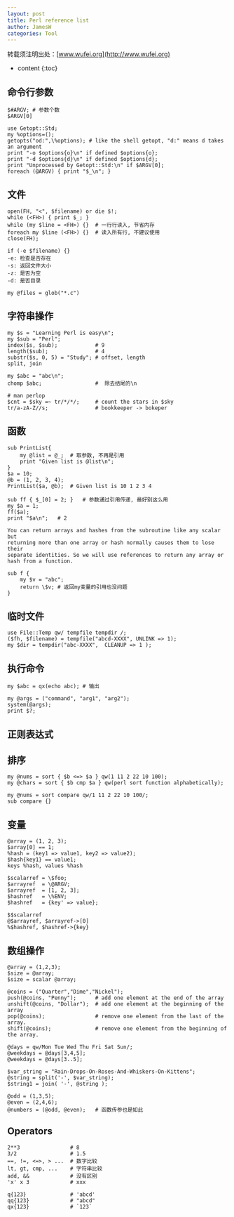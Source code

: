 ```yaml
---
layout: post
title: Perl reference list
author: JamesW
categories: Tool
---
```


转载须注明出处：[www.wufei.org](http://www.wufei.org)

* content 
{:toc}

## 命令行参数

	$#ARGV;	# 参数个数
	$ARGV[0]

	use Getopt::Std;
	my %options=();
	getopts("od:",\%options); # like the shell getopt, "d:" means d takes an argument
	print "-o $options{o}\n" if defined $options{o};
	print "-d $options{d}\n" if defined $options{d};
	print "Unprocessed by Getopt::Std:\n" if $ARGV[0];
	foreach (@ARGV) { print "$_\n"; }

## 文件

	open(FH, "<", $filename) or die $!;
	while (<FH>) { print $_; }
	while (my $line = <FH>) {}	# 一行行读入, 节省内存
	foreach my $line (<FH>) {}	# 读入所有行, 不建议使用
	close(FH);

	if (-e $filename) {}
	-e: 检查是否存在
	-s: 返回文件大小
	-z: 是否为空
	-d: 是否目录

	my @files = glob("*.c")

## 字符串操作

	my $s = "Learning Perl is easy\n";
	my $sub = "Perl";
	index($s, $sub);			# 9
	length($sub);				# 4
	substr($s, 0, 5) = "Study";	# offset, length
	split, join

	my $abc = "abc\n";
	chomp $abc;					#  除去结尾的\n

	# man perlop
	$cnt = $sky =~ tr/*/*/;		# count the stars in $sky
	tr/a-zA-Z//s;				# bookkeeper -> bokeper

## 函数

	sub PrintList{
		my @list = @_;	# 取参数, 不再是引用
		print "Given list is @list\n";
	}
	$a = 10;
	@b = (1, 2, 3, 4);
	PrintList($a, @b);	# Given list is 10 1 2 3 4

	sub ff { $_[0] = 2; }	# 参数通过引用传递, 最好别这么用
	my $a = 1;
	ff($a);
	print "$a\n";	# 2

	You can return arrays and hashes from the subroutine like any scalar but
	returning more than one array or hash normally causes them to lose their
	separate identities. So we will use references to return any array or
	hash from a function.

	sub f {
		my $v = "abc";
		return \$v;	# 返回my变量的引用也没问题
	}

## 临时文件

	use File::Temp qw/ tempfile tempdir /;
	($fh, $filename) = tempfile("abcd-XXXX", UNLINK => 1);
	my $dir = tempdir("abc-XXXX",  CLEANUP => 1 );
	
## 执行命令

	my $abc = qx(echo abc);	# 输出

	my @args = ("command", "arg1", "arg2");
	system(@args);
	print $?;

## 正则表达式

## 排序

	my @nums = sort { $b <=> $a } qw(1 11 2 22 10 100);
	my @chars = sort { $b cmp $a } qw(perl sort function alphabetically);

	my @nums = sort compare qw/1 11 2 22 10 100/;
	sub compare {}

## 变量

	@array = (1, 2, 3);
	$array[0] == 1;
	%hash = (key1 => value1, key2 => value2);
	$hash{key1} == value1;
	keys %hash, values %hash

	$scalarref = \$foo;
	$arrayref  = \@ARGV;
	$arrayref  = [1, 2, 3];
	$hashref   = \%ENV;
	$hashref   = {key' => value};

	$$scalarref
	@$arrayref, $arrayref->[0]
	%$hashref, $hashref->{key}

## 数组操作

	@array = (1,2,3);
	$size = @array;
	$size = scalar @array;

	@coins = ("Quarter","Dime","Nickel");
	push(@coins, "Penny");		# add one element at the end of the array
	unshift(@coins, "Dollar");	# add one element at the beginning of the array
	pop(@coins);				# remove one element from the last of the array.
	shift(@coins);				# remove one element from the beginning of the array.

	@days = qw/Mon Tue Wed Thu Fri Sat Sun/;
	@weekdays = @days[3,4,5];
	@weekdays = @days[3..5];

	$var_string = "Rain-Drops-On-Roses-And-Whiskers-On-Kittens";
	@string = split('-', $var_string);
	$string1 = join( '-', @string );

	@odd = (1,3,5);
	@even = (2,4,6);
	@numbers = (@odd, @even);	# 函数传参也是如此

## Operators

	2**3				# 8
	3/2					# 1.5
	==, !=, <=>, > ...	# 数字比较
	lt, gt, cmp, ...	# 字符串比较
	add, &&				# 没有区别
	'x' x 3				# xxx

	q{123}				# 'abcd'					
	qq{123}				# "abcd"
	qx{123}				# `123`

